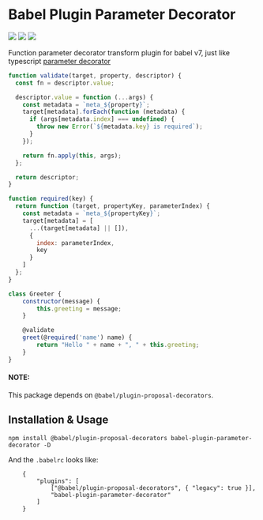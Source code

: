 # Babel Plugin Parameter Decorator

[![](https://travis-ci.com/WarnerHooh/babel-plugin-parameter-decorator.svg?branch=master)](https://travis-ci.com/WarnerHooh/babel-plugin-parameter-decorator)
[![](https://img.shields.io/npm/dt/babel-plugin-parameter-decorator.svg)](https://www.npmjs.com/package/babel-plugin-parameter-decorator)
[![](https://img.shields.io/npm/dm/babel-plugin-parameter-decorator.svg)](https://www.npmjs.com/package/babel-plugin-parameter-decorator)

Function parameter decorator transform plugin for babel v7, just like typescript [parameter decorator](https://www.typescriptlang.org/docs/handbook/decorators.html#parameter-decorators)

```javascript
function validate(target, property, descriptor) {
  const fn = descriptor.value;

  descriptor.value = function (...args) {
    const metadata = `meta_${property}`;
    target[metadata].forEach(function (metadata) {
      if (args[metadata.index] === undefined) {
        throw new Error(`${metadata.key} is required`);
      }
    });

    return fn.apply(this, args);
  };

  return descriptor;
}

function required(key) {
  return function (target, propertyKey, parameterIndex) {
    const metadata = `meta_${propertyKey}`;
    target[metadata] = [
      ...(target[metadata] || []),
      {
        index: parameterIndex,
        key
      }
    ]
  };
}

class Greeter {
    constructor(message) {
        this.greeting = message;
    }

    @validate
    greet(@required('name') name) {
        return "Hello " + name + ", " + this.greeting;
    }
}
```

#### NOTE:

This package depends on `@babel/plugin-proposal-decorators`.

## Installation & Usage

`npm install @babel/plugin-proposal-decorators babel-plugin-parameter-decorator -D`

And the `.babelrc` looks like: 

```
    {
        "plugins": [
            ["@babel/plugin-proposal-decorators", { "legacy": true }],
            "babel-plugin-parameter-decorator"
        ]
    }
```